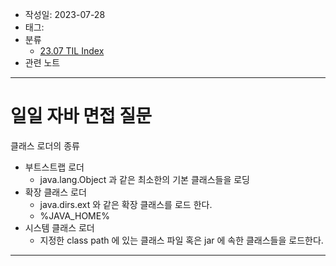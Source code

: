 - 작성일: 2023-07-28
- 태그: 
- 분류
    - [23.07 TIL Index](23.07%20TIL%20Index.md)
- 관련 노트

---

# 일일 자바 면접 질문

클래스 로더의 종류

- 부트스트랩 로더
    - java.lang.Object 과 같은 최소한의 기본 클래스들을 로딩
- 확장 클래스 로더
    - java.dirs.ext 와 같은 확장 클래스를 로드 한다.
    - %JAVA_HOME%
- 시스템 클래스 로더
    - 지정한 class path 에 있는 클래스 파일 혹은 jar 에 속한 클래스들을 로드한다.


---
